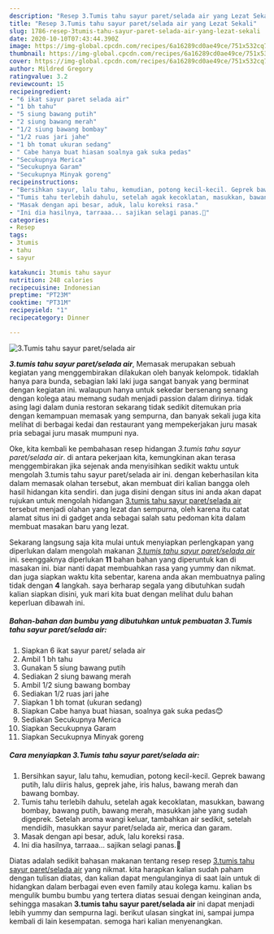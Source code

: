 ```yaml
---
description: "Resep 3.Tumis tahu sayur paret/selada air yang Lezat Sekali"
title: "Resep 3.Tumis tahu sayur paret/selada air yang Lezat Sekali"
slug: 1786-resep-3tumis-tahu-sayur-paret-selada-air-yang-lezat-sekali
date: 2020-10-10T07:43:44.390Z
image: https://img-global.cpcdn.com/recipes/6a16289cd0ae49ce/751x532cq70/3tumis-tahu-sayur-paretselada-air-foto-resep-utama.jpg
thumbnail: https://img-global.cpcdn.com/recipes/6a16289cd0ae49ce/751x532cq70/3tumis-tahu-sayur-paretselada-air-foto-resep-utama.jpg
cover: https://img-global.cpcdn.com/recipes/6a16289cd0ae49ce/751x532cq70/3tumis-tahu-sayur-paretselada-air-foto-resep-utama.jpg
author: Mildred Gregory
ratingvalue: 3.2
reviewcount: 15
recipeingredient:
- "6 ikat sayur paret selada air"
- "1 bh tahu"
- "5 siung bawang putih"
- "2 siung bawang merah"
- "1/2 siung bawang bombay"
- "1/2 ruas jari jahe"
- "1 bh tomat ukuran sedang"
- " Cabe hanya buat hiasan soalnya gak suka pedas"
- "Secukupnya Merica"
- "Secukupnya Garam"
- "Secukupnya Minyak goreng"
recipeinstructions:
- "Bersihkan sayur, lalu tahu, kemudian, potong kecil-kecil. Geprek bawang putih, lalu diiris halus, geprek jahe, iris halus, bawang merah dan bawang bombay."
- "Tumis tahu terlebih dahulu, setelah agak kecoklatan, masukkan, bawang bombay, bawang putih, bawang merah, masukkan jahe yang sudah digeprek. Setelah aroma wangi keluar, tambahkan air sedikit, setelah mendidih, masukkan sayur paret/selada air, merica dan garam."
- "Masak dengan api besar, aduk, lalu koreksi rasa."
- "Ini dia hasilnya, tarraaa... sajikan selagi panas.🤗"
categories:
- Resep
tags:
- 3tumis
- tahu
- sayur

katakunci: 3tumis tahu sayur 
nutrition: 248 calories
recipecuisine: Indonesian
preptime: "PT23M"
cooktime: "PT31M"
recipeyield: "1"
recipecategory: Dinner

---
```



![3.Tumis tahu sayur paret/selada air](https://img-global.cpcdn.com/recipes/6a16289cd0ae49ce/751x532cq70/3tumis-tahu-sayur-paretselada-air-foto-resep-utama.jpg)

<b><i>3.tumis tahu sayur paret/selada air</i></b>, Memasak merupakan sebuah kegiatan yang menggembirakan dilakukan oleh banyak kelompok. tidaklah hanya para bunda, sebagian laki laki juga sangat banyak yang berminat dengan kegiatan ini. walaupun hanya untuk sekedar bersenang senang dengan kolega atau memang sudah menjadi passion dalam dirinya. tidak asing lagi dalam dunia restoran sekarang tidak sedikit ditemukan pria dengan kemampuan memasak yang sempurna, dan banyak sekali juga kita melihat di berbagai kedai dan restaurant yang mempekerjakan juru masak pria sebagai juru masak mumpuni nya.

Oke, kita kembali ke pembahasan resep hidangan <i>3.tumis tahu sayur paret/selada air</i>. di antara pekerjaan kita, kemungkinan akan terasa menggembirakan jika sejenak anda menyisihkan sedikit waktu untuk mengolah 3.tumis tahu sayur paret/selada air ini. dengan keberhasilan kita dalam memasak olahan tersebut, akan membuat diri kalian bangga oleh hasil hidangan kita sendiri. dan juga disini dengan situs ini anda akan dapat rujukan untuk mengolah hidangan <u>3.tumis tahu sayur paret/selada air</u> tersebut menjadi olahan yang lezat dan sempurna, oleh karena itu catat alamat situs ini di gadget anda sebagai salah satu pedoman kita dalam membuat masakan baru yang lezat.




Sekarang langsung saja kita mulai untuk menyiapkan perlengkapan yang diperlukan dalam mengolah makanan <u><i>3.tumis tahu sayur paret/selada air</i></u> ini. seenggaknya diperlukan <b>11</b> bahan bahan yang diperuntuk kan di masakan ini. biar nanti dapat membuahkan rasa yang yummy dan nikmat. dan juga siapkan waktu kita sebentar, karena anda akan membuatnya paling tidak dengan <b>4</b> langkah. saya berharap segala yang dibutuhkan sudah kalian siapkan disini, yuk mari kita buat dengan melihat dulu bahan keperluan dibawah ini.

<!--inarticleads1-->

##### Bahan-bahan dan bumbu yang dibutuhkan untuk pembuatan 3.Tumis tahu sayur paret/selada air:

1. Siapkan 6 ikat sayur paret/ selada air
1. Ambil 1 bh tahu
1. Gunakan 5 siung bawang putih
1. Sediakan 2 siung bawang merah
1. Ambil 1/2 siung bawang bombay
1. Sediakan 1/2 ruas jari jahe
1. Siapkan 1 bh tomat (ukuran sedang)
1. Siapkan  Cabe hanya buat hiasan, soalnya gak suka pedas😊
1. Sediakan Secukupnya Merica
1. Siapkan Secukupnya Garam
1. Siapkan Secukupnya Minyak goreng




<!--inarticleads2-->

##### Cara menyiapkan 3.Tumis tahu sayur paret/selada air:

1. Bersihkan sayur, lalu tahu, kemudian, potong kecil-kecil. Geprek bawang putih, lalu diiris halus, geprek jahe, iris halus, bawang merah dan bawang bombay.
1. Tumis tahu terlebih dahulu, setelah agak kecoklatan, masukkan, bawang bombay, bawang putih, bawang merah, masukkan jahe yang sudah digeprek. Setelah aroma wangi keluar, tambahkan air sedikit, setelah mendidih, masukkan sayur paret/selada air, merica dan garam.
1. Masak dengan api besar, aduk, lalu koreksi rasa.
1. Ini dia hasilnya, tarraaa... sajikan selagi panas.🤗




Diatas adalah sedikit bahasan makanan tentang resep resep <u>3.tumis tahu sayur paret/selada air</u> yang nikmat. kita harapkan kalian sudah paham dengan tulisan diatas, dan kalian dapat mengulanginya di saat lain untuk di hidangkan dalam berbagai even even family atau kolega kamu. kalian bs mengulik bumbu bumbu yang tertera diatas sesuai dengan keinginan anda, sehingga masakan <b>3.tumis tahu sayur paret/selada air</b> ini dapat menjadi lebih yummy dan sempurna lagi. berikut ulasan singkat ini, sampai jumpa kembali di lain kesempatan. semoga hari kalian menyenangkan.
